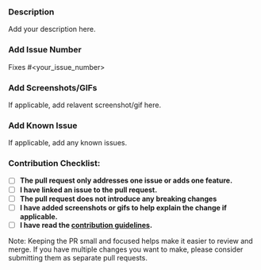 ### Description
Add your description here.

### Add Issue Number
Fixes #<your_issue_number>

### Add Screenshots/GIFs
If applicable, add relavent screenshot/gif here.

### Add Known Issue
If applicable, add any known issues.

### Contribution Checklist:
- [ ] **The pull request only addresses one issue or adds one feature.**
- [ ] **I have linked an issue to the pull request.**
- [ ] **The pull request does not introduce any breaking changes**
- [ ] **I have added screenshots or gifs to help explain the change if applicable.**
- [ ] **I have read the [contribution guidelines](../../docs/CONTRIBUTING.md).**

Note: Keeping the PR small and focused helps make it easier to review and merge. If you have multiple changes you want to make, please consider submitting them as separate pull requests.